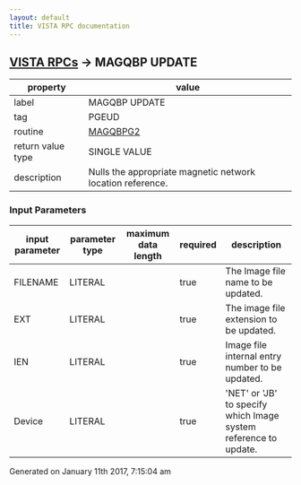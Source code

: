 ```yaml
---
layout: default
title: VISTA RPC documentation
---
```




## [VISTA RPCs](TableOfContent.md) &#8594; MAGQBP UPDATE 

 property | value 
--- | --- 
 label | MAGQBP UPDATE
 tag | PGEUD
 routine | [MAGQBPG2](http://code.osehra.org/dox/Routine_MAGQBPG2_source.html)
 return value type | SINGLE VALUE
 description | Nulls the appropriate magnetic network location reference.

### Input Parameters

| input parameter | parameter type | maximum data length | required | description | 
| --- | --- | --- | --- | --- | 
| FILENAME | LITERAL |  | true | The Image file name to be updated. | 
| EXT | LITERAL |  | true | The image file extension to be updated. | 
| IEN | LITERAL |  | true | Image file internal entry number to be updated. | 
| Device | LITERAL |  | true | 'NET' or 'JB' to specify which Image system reference to update. | 




 Generated on January 11th 2017, 7:15:04 am